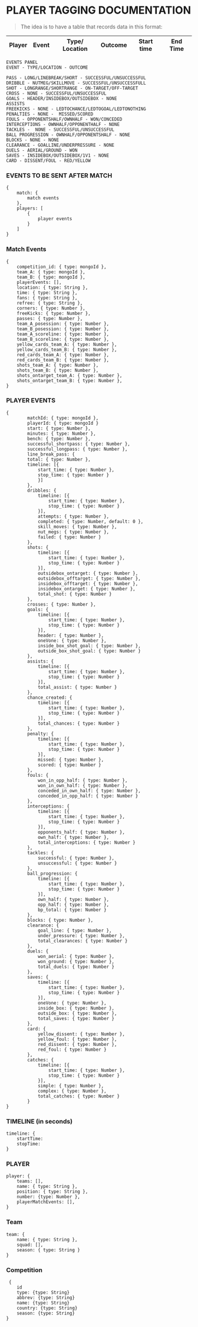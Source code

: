 # PLAYER TAGGING DOCUMENTATION
> The idea is to have a table that records data in this format:

| Player   | Event          | Type/ Location | Outcome | Start time | End Time | 
| -------- | -------------- | -------------- | ------- | ---------- | -------- |

    EVENTS PANEL 
    EVENT - TYPE/LOCATION - OUTCOME

    PASS - LONG/LINEBREAK/SHORT - SUCCESSFUL/UNSUCCESSFUL
    DRIBBLE - NUTMEG/SKILLMOVE - SUCCESSFUL/UNSUCCESSFULL
    SHOT - LONGRANGE/SHORTRANGE - ON-TARGET/OFF-TARGET
    CROSS - NONE - SUCCESSFUL/UNSUCCESSFUL
    GOALS - HEADER/INSIDEBOX/OUTSIDEBOX - NONE
    ASSISTS
    FREEKICKS - NONE - LEDTOCHANCE/LEDTOGOAL/LEDTONOTHING
    PENALTIES - NONE -  MISSED/SCORED
    FOULS - OPPONENTSHALF/OWNHALF - WON/CONCEDED
    INTERCEPTIONS - OWNHALF/OPPONENTHALF - NONE
    TACKLES -  NONE - SUCCESSFUL/UNSUCCESSFUL
    BALL PROGRESSION - OWNHALF/OPPONENTSHALF - NONE
    BLOCKS - NONE - NONE
    CLEARANCE - GOALLINE/UNDERPRESSURE - NONE
    DUELS - AERIAL/GROUND - WON
    SAVES - INSIDEBOX/OUTSIDEBOX/1V1 - NONE
    CARD - DISSENT/FOUL - RED/YELLOW
      

### EVENTS TO BE SENT AFTER MATCH
    {
        match: {
            match events
        },
        players: [
            {
                player events
            }
        ]
    }

### Match Events
    {
        competition_id: { type: mongoId },
        team_A: { type: mongoId },
        team_B: { type: mongoId },
        playerEvents: [],
        location: { type: String },
        time: { type: String },
        fans: { type: String },
        refree: { type: String },
        corners: { type: Number },
        freeKicks: { type: Number },
        passes: { type: Number },
        team_A_posession: { type: Number },
        team_B_posession: { type: Number },
        team_A_scoreline: { type: Number },
        team_B_scoreline: { type: Number },
        yellow_cards_team_A: { type: Number },
        yellow_cards_team_B: { type: Number },
        red_cards_team_A: { type: Number },
        red_cards_team_B: { type: Number },
        shots_team_A: { type: Number },
        shots_team_B: { type: Number },
        shots_ontarget_team_A: { type: Number },
        shots_ontarget_team_B: { type: Number },
    }

### PLAYER EVENTS
    {
            matchId: { type: mongoId },
            playerId: { type: mongoId }
            start: { type: Number },
            minutes: { type: Number },
            bench: { type: Number },
            successful_shortpass: { type: Number },
            successful_longpass: { type: Number },
            line_break_pass: {
            total: { type: Number },
            timeline: [{
                start_time: { type: Number },
                stop_time: { type: Number }
                }]
            },
            dribbles: {
                timeline: [{
                    start_time: { type: Number },
                    stop_time: { type: Number }
                }],
                attempts: { type: Number },
                completed: { type: Number, default: 0 },
                skill_moves: { type: Number },
                nut_megs: { type: Number },
                failed: { type: Number }
            },
            shots: {
                timeline: [{
                    start_time: { type: Number },
                    stop_time: { type: Number }
                }],
                outsidebox_ontarget: { type: Number },
                outsidebox_offtarget: { type: Number },
                insidebox_offtarget: { type: Number },
                insidebox_ontarget: { type: Number },
                total_shot: { type: Number }
            },
            crosses: { type: Number },
            goals: {
                timeline: [{
                    start_time: { type: Number },
                    stop_time: { type: Number }
                }],
                header: { type: Number },
                oneVone: { type: Number },
                inside_box_shot_goal: { type: Number },
                outside_box_shot_goal: { type: Number }
            },
            assists: {
                timeline: [{
                    start_time: { type: Number },
                    stop_time: { type: Number }
                }],
                total_assist: { type: Number }
            },
            chance_created: {
                timeline: [{
                    start_time: { type: Number },
                    stop_time: { type: Number }
                }],
                total_chances: { type: Number }
            },
            penalty: {
                timeline: [{
                    start_time: { type: Number },
                    stop_time: { type: Number }
                }],
                missed: { type: Number },
                scored: { type: Number }
            },
            fouls: {
                won_in_opp_half: { type: Number },
                won_in_own_half: { type: Number },
                conceded_in_own_half: { type: Number },
                conceded_in_opp_half: { type: Number }
            },
            interceptions: {
                timeline: [{
                    start_time: { type: Number },
                    stop_time: { type: Number }
                }],
                opponents_half: { type: Number },
                own_half: { type: Number },
                total_interceptions: { type: Number }
            },
            tackles: {
                successful: { type: Number },
                unsuccessful: { type: Number }
            },
            ball_progression: {
                timeline: [{
                    start_time: { type: Number },
                    stop_time: { type: Number }
                }],
                own_half: { type: Number },
                opp_half: { type: Number },
                bp_total: { type: Number }
            },
            blocks: { type: Number },
            clearance: {
                goal_line: { type: Number },
                under_pressure: { type: Number },
                total_clearances: { type: Number }
            },
            duels: {
                won_aerial: { type: Number },
                won_ground: { type: Number },
                total_duels: { type: Number }
            },
            saves: {
                timeline: [{
                    start_time: { type: Number },
                    stop_time: { type: Number }
                }],
                oneVone: { type: Number },
                inside_box: { type: Number },
                outside_box: { type: Number },
                total_saves: { type: Number }
            },
            card: {
                yellow_dissent: { type: Number },
                yellow_foul: { type: Number },
                red_dissent: { type: Number },
                red_foul: { type: Number }
            },
            catches: {
                timeline: [{
                    start_time: { type: Number },
                    stop_time: { type: Number }
                }],
                simple: { type: Number },
                complex: { type: Number },
                total_catches: { type: Number }
            }
    }

### TIMELINE (in seconds)

    timeline: {
        startTime:
        stopTime: 
    }
### PLAYER 

    player: {
        teams: [],
        name: { type: String },
        position: { type: String },
        number: {type: Number },
        playerMatchEvents: [],
    }


### Team 

    team: {
        name: { type: String },
        squad: [],
        season: { type: String }
    }
    
### Competition

     {
        id
        type: {type: String}
        abbrev: {type: String}
        name: {type: String}
        country: {type: String}
        season: {type: String}
    }

